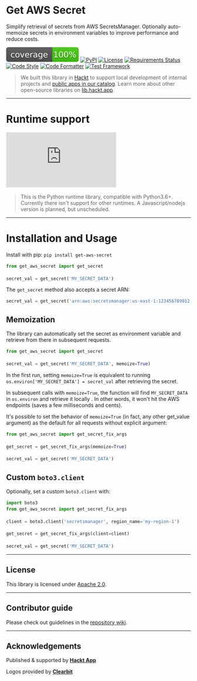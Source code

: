 # Get AWS Secret

Simplify retrieval of secrets from AWS SecretsManager. Optionally auto-memoize secrets in environment variables to improve performance and reduce costs.


![Test Coverage](https://raw.githubusercontent.com/hacktlib/py-get-aws-secret/main/coverage.svg)
[![PyPI](https://img.shields.io/pypi/v/get-aws-secret)](https://pypi.org/project/get-aws-secret/)
[![License](https://img.shields.io/badge/License-Apache%202.0-blue.svg)](https://opensource.org/licenses/Apache-2.0)
[![Requirements Status](https://requires.io/github/hacktlib/py-get-aws-secret/requirements.svg?branch=main)](https://requires.io/github/hacktlib/py-get-aws-secret/requirements/?branch=main)
[![Code Style](https://img.shields.io/badge/code%20style-PEP8-lightgrey)](https://github.com/hhatto/autopep8/)
[![Code Formatter](https://img.shields.io/badge/formatter-autopep8-lightgrey)](https://github.com/hhatto/autopep8/)
[![Test Framework](https://img.shields.io/badge/testing-pytest-lightgrey)](https://github.com/pytest-dev/pytest/)


> We built this library in [Hackt](https://hackt.app) to support local development of internal projects and [public apps in our catalog](https://hackt.app/catalog). Learn more about other open-source libraries on [lib.hackt.app](https://lib.hackt.app/).

---


# Runtime support

![Python Logo](https://logo.clearbit.com/python.org?size=120)

> This is the Python runtime library, compatible with Python3.6+. Currently there isn't support for other runtimes. A Javascript/nodejs version is planned, but unscheduled.

---


# Installation and Usage

Install with pip: `pip install get-aws-secret`

```python
from get_aws_secret import get_secret

secret_val = get_secret('MY_SECRET_DATA')
```

The `get_secret` method also accepts a secret ARN:

```python
secret_val = get_secret('arn:aws:secretsmanager:us-east-1:123456789012:secret:MY_SECRET_DATA')
```


## Memoization

The library can automatically set the secret as environment variable and retrieve from there in subsequent requests.

```python
from get_aws_secret import get_secret

secret_val = get_secret('MY_SECRET_DATA', memoize=True)
```

In the first run, setting `memoize=True` is equivalent to running `os.environ['MY_SECRET_DATA'] = secret_val` after retrieving the secret.

In subsequent calls with `memoize=True`, the function will find `MY_SECRET_DATA` in `os.environ` and retrieve it locally . In other words, it won't hit the AWS endpoints (saves a few milliseconds and cents).

It's possible to set the behavior of `memoize=True` (in fact, any other get_value argument) as the default for all requests without explicit argument:

```python
from get_aws_secret import get_secret_fix_args

get_secret = get_secret_fix_args(memoize=True)

secret_val = get_secret('MY_SECRET_DATA')
```


## Custom `boto3.client`

Optionally, set a custom `boto3.client` with:

```python
import boto3
from get_aws_secret import get_secret_fix_args

client = boto3.client('secretsmanager', region_name='my-region-1')

get_secret = get_secret_fix_args(client=client)

secret_val = get_secret('MY_SECRET_DATA')
```

----

## License

This library is licensed under [Apache 2.0](https://raw.githubusercontent.com/hacktlib/py-get-aws-secret/main/LICENSE).

---

## Contributor guide

Please check out guidelines in the [repository wiki](https://github.com/hacktlib/py-get-aws-secret/wiki).

---

## Acknowledgements

Published & supported by [**Hackt App**](https://hackt.app)

Logos provided by [**Clearbit**](https://clearbit.com)
